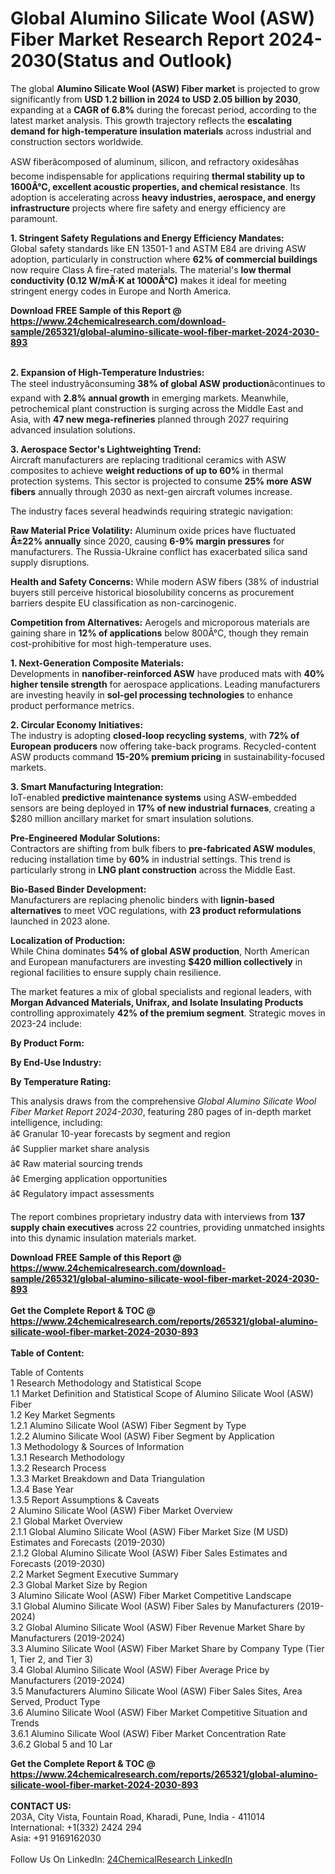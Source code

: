 <h1>Global Alumino Silicate Wool (ASW) Fiber Market Research Report 2024-2030(Status and Outlook)</h1><p>The global <strong>Alumino Silicate Wool (ASW) Fiber market</strong> is projected to grow significantly from <strong>USD 1.2 billion in 2024 to USD 2.05 billion by 2030</strong>, expanding at a <strong>CAGR of 6.8%</strong> during the forecast period, according to the latest market analysis. This growth trajectory reflects the <strong>escalating demand for high-temperature insulation materials</strong> across industrial and construction sectors worldwide.</p><p>ASW fiberâcomposed of aluminum, silicon, and refractory oxidesâhas become indispensable for applications requiring <strong>thermal stability up to 1600Â°C, excellent acoustic properties, and chemical resistance</strong>. Its adoption is accelerating across <strong>heavy industries, aerospace, and energy infrastructure</strong> projects where fire safety and energy efficiency are paramount.</p><p><strong>1. Stringent Safety Regulations and Energy Efficiency Mandates:</strong><br>
Global safety standards like EN 13501-1 and ASTM E84 are driving ASW adoption, particularly in construction where <strong>62% of commercial buildings</strong> now require Class A fire-rated materials. The material's <strong>low thermal conductivity (0.12 W/mÂ·K at 1000Â°C)</strong> makes it ideal for meeting stringent energy codes in Europe and North America.</p><div><b>Download FREE Sample of this Report @ 
            <a href="https://www.24chemicalresearch.com/download-sample/265321/global-alumino-silicate-wool-fiber-market-2024-2030-893">
            https://www.24chemicalresearch.com/download-sample/265321/global-alumino-silicate-wool-fiber-market-2024-2030-893</a></b></div><br><p><strong>2. Expansion of High-Temperature Industries:</strong><br>
The steel industryâconsuming <strong>38% of global ASW production</strong>âcontinues to expand with <strong>2.8% annual growth</strong> in emerging markets. Meanwhile, petrochemical plant construction is surging across the Middle East and Asia, with <strong>47 new mega-refineries</strong> planned through 2027 requiring advanced insulation solutions.</p><p><strong>3. Aerospace Sector's Lightweighting Trend:</strong><br>
Aircraft manufacturers are replacing traditional ceramics with ASW composites to achieve <strong>weight reductions of up to 60%</strong> in thermal protection systems. This sector is projected to consume <strong>25% more ASW fibers</strong> annually through 2030 as next-gen aircraft volumes increase.</p><p>The industry faces several headwinds requiring strategic navigation:</p><p><strong>Raw Material Price Volatility:</strong> Aluminum oxide prices have fluctuated <strong>Â±22% annually</strong> since 2020, causing <strong>6-9% margin pressures</strong> for manufacturers. The Russia-Ukraine conflict has exacerbated silica sand supply disruptions.</p><p><strong>Health and Safety Concerns:</strong> While modern ASW fibers (38% of industrial buyers still perceive historical biosolubility concerns as procurement barriers despite EU classification as non-carcinogenic.</p><p><strong>Competition from Alternatives:</strong> Aerogels and microporous materials are gaining share in <strong>12% of applications</strong> below 800Â°C, though they remain cost-prohibitive for most high-temperature uses.</p><p><strong>1. Next-Generation Composite Materials:</strong><br>
Developments in <strong>nanofiber-reinforced ASW</strong> have produced mats with <strong>40% higher tensile strength</strong> for aerospace applications. Leading manufacturers are investing heavily in <strong>sol-gel processing technologies</strong> to enhance product performance metrics.</p><p><strong>2. Circular Economy Initiatives:</strong><br>
The industry is adopting <strong>closed-loop recycling systems</strong>, with <strong>72% of European producers</strong> now offering take-back programs. Recycled-content ASW products command <strong>15-20% premium pricing</strong> in sustainability-focused markets.</p><p><strong>3. Smart Manufacturing Integration:</strong><br>
IoT-enabled <strong>predictive maintenance systems</strong> using ASW-embedded sensors are being deployed in <strong>17% of new industrial furnaces</strong>, creating a $280 million ancillary market for smart insulation solutions.</p><p><strong>Pre-Engineered Modular Solutions:</strong><br>
    Contractors are shifting from bulk fibers to <strong>pre-fabricated ASW modules</strong>, reducing installation time by <strong>60%</strong> in industrial settings. This trend is particularly strong in <strong>LNG plant construction</strong> across the Middle East.</p><p><strong>Bio-Based Binder Development:</strong><br>
    Manufacturers are replacing phenolic binders with <strong>lignin-based alternatives</strong> to meet VOC regulations, with <strong>23 product reformulations</strong> launched in 2023 alone.</p><p><strong>Localization of Production:</strong><br>
    While China dominates <strong>54% of global ASW production</strong>, North American and European manufacturers are investing <strong>$420 million collectively</strong> in regional facilities to ensure supply chain resilience.</p><p>The market features a mix of global specialists and regional leaders, with <strong>Morgan Advanced Materials, Unifrax, and Isolate Insulating Products</strong> controlling approximately <strong>42% of the premium segment</strong>. Strategic moves in 2023-24 include:</p><p><strong>By Product Form:</strong></p><p><strong>By End-Use Industry:</strong></p><p><strong>By Temperature Rating:</strong></p><p>This analysis draws from the comprehensive <em>Global Alumino Silicate Wool Fiber Market Report 2024-2030</em>, featuring 280 pages of in-depth market intelligence, including:<br>
â¢ Granular 10-year forecasts by segment and region<br>
â¢ Supplier market share analysis<br>
â¢ Raw material sourcing trends<br>
â¢ Emerging application opportunities<br>
â¢ Regulatory impact assessments</p><p>The report combines proprietary industry data with interviews from <strong>137 supply chain executives</strong> across 22 countries, providing unmatched insights into this dynamic insulation materials market.</p><div><b>Download FREE Sample of this Report @ 
            <a href="https://www.24chemicalresearch.com/download-sample/265321/global-alumino-silicate-wool-fiber-market-2024-2030-893">
            https://www.24chemicalresearch.com/download-sample/265321/global-alumino-silicate-wool-fiber-market-2024-2030-893</a></b></div><br><div><b>Get the Complete Report & TOC @ 
            <a href="https://www.24chemicalresearch.com/reports/265321/global-alumino-silicate-wool-fiber-market-2024-2030-893">
            https://www.24chemicalresearch.com/reports/265321/global-alumino-silicate-wool-fiber-market-2024-2030-893</a></b></div><br>
            <b>Table of Content:</b><p>Table of Contents<br />
1 Research Methodology and Statistical Scope<br />
1.1 Market Definition and Statistical Scope of Alumino Silicate Wool (ASW) Fiber<br />
1.2 Key Market Segments<br />
1.2.1 Alumino Silicate Wool (ASW) Fiber Segment by Type<br />
1.2.2 Alumino Silicate Wool (ASW) Fiber Segment by Application<br />
1.3 Methodology & Sources of Information<br />
1.3.1 Research Methodology<br />
1.3.2 Research Process<br />
1.3.3 Market Breakdown and Data Triangulation<br />
1.3.4 Base Year<br />
1.3.5 Report Assumptions & Caveats<br />
2 Alumino Silicate Wool (ASW) Fiber Market Overview<br />
2.1 Global Market Overview<br />
2.1.1 Global Alumino Silicate Wool (ASW) Fiber Market Size (M USD) Estimates and Forecasts (2019-2030)<br />
2.1.2 Global Alumino Silicate Wool (ASW) Fiber Sales Estimates and Forecasts (2019-2030)<br />
2.2 Market Segment Executive Summary<br />
2.3 Global Market Size by Region<br />
3 Alumino Silicate Wool (ASW) Fiber Market Competitive Landscape<br />
3.1 Global Alumino Silicate Wool (ASW) Fiber Sales by Manufacturers (2019-2024)<br />
3.2 Global Alumino Silicate Wool (ASW) Fiber Revenue Market Share by Manufacturers (2019-2024)<br />
3.3 Alumino Silicate Wool (ASW) Fiber Market Share by Company Type (Tier 1, Tier 2, and Tier 3)<br />
3.4 Global Alumino Silicate Wool (ASW) Fiber Average Price by Manufacturers (2019-2024)<br />
3.5 Manufacturers Alumino Silicate Wool (ASW) Fiber Sales Sites, Area Served, Product Type<br />
3.6 Alumino Silicate Wool (ASW) Fiber Market Competitive Situation and Trends<br />
3.6.1 Alumino Silicate Wool (ASW) Fiber Market Concentration Rate<br />
3.6.2 Global 5 and 10 Lar</p><div><b>Get the Complete Report & TOC @ 
            <a href="https://www.24chemicalresearch.com/reports/265321/global-alumino-silicate-wool-fiber-market-2024-2030-893">
            https://www.24chemicalresearch.com/reports/265321/global-alumino-silicate-wool-fiber-market-2024-2030-893</a></b></div><br><b>CONTACT US:</b><br>
            203A, City Vista, Fountain Road, Kharadi, Pune, India - 411014<br>
            International: +1(332) 2424 294<br>
            Asia: +91 9169162030 <br><br>
            Follow Us On LinkedIn: <a href="https://www.linkedin.com/company/24chemicalresearch/">24ChemicalResearch LinkedIn</a>